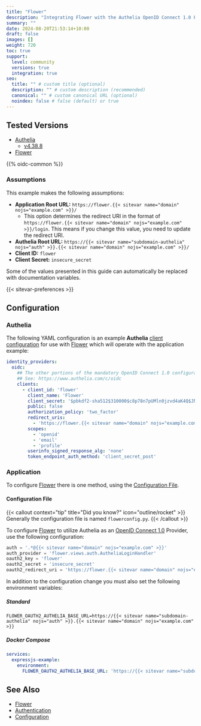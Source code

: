 ```yaml
---
title: "Flower"
description: "Integrating Flower with the Authelia OpenID Connect 1.0 Provider."
summary: ""
date: 2024-08-20T21:53:14+10:00
draft: false
images: []
weight: 720
toc: true
support:
  level: community
  versions: true
  integration: true
seo:
  title: "" # custom title (optional)
  description: "" # custom description (recommended)
  canonical: "" # custom canonical URL (optional)
  noindex: false # false (default) or true
---
```


## Tested Versions

- [Authelia]
  - [v4.38.8](https://github.com/authelia/authelia/releases/tag/v4.38.8)
- [Flower]

{{% oidc-common %}}

### Assumptions

This example makes the following assumptions:

- __Application Root URL:__ `https://flower.{{< sitevar name="domain" nojs="example.com" >}}/`
  - This option determines the redirect URI in the format of
        `https://flower.{{< sitevar name="domain" nojs="example.com" >}}/login`.
        This means if you change this value, you need to update the redirect URI.
- __Authelia Root URL:__ `https://{{< sitevar name="subdomain-authelia" nojs="auth" >}}.{{< sitevar name="domain" nojs="example.com" >}}/`
- __Client ID:__ `flower`
- __Client Secret:__ `insecure_secret`

Some of the values presented in this guide can automatically be replaced with documentation variables.

{{< sitevar-preferences >}}

## Configuration

### Authelia

The following YAML configuration is an example __Authelia__ [client configuration] for use with [Flower] which will operate with the application example:

```yaml {title="configuration.yml"}
identity_providers:
  oidc:
    ## The other portions of the mandatory OpenID Connect 1.0 configuration go here.
    ## See: https://www.authelia.com/c/oidc
    clients:
      - client_id: 'flower'
        client_name: 'Flower'
        client_secret: '$pbkdf2-sha512$310000$c8p78n7pUMln0jzvd4aK4Q$JNRBzwAo0ek5qKn50cFzzvE9RXV88h1wJn5KGiHrD0YKtZaR/nCb2CJPOsKaPK0hjf.9yHxzQGZziziccp6Yng'  # The digest of 'insecure_secret'.
        public: false
        authorization_policy: 'two_factor'
        redirect_uris:
          - 'https://flower.{{< sitevar name="domain" nojs="example.com" >}}/login'
        scopes:
          - 'openid'
          - 'email'
          - 'profile'
        userinfo_signed_response_alg: 'none'
        token_endpoint_auth_method: 'client_secret_post'
```

### Application

To configure [Flower] there is one method, using the [Configuration File](#configuration-file).

#### Configuration File

{{< callout context="tip" title="Did you know?" icon="outline/rocket" >}}
Generally the configuration file is named `flowerconfig.py`.
{{< /callout >}}

To configure [Flower] to utilize Authelia as an [OpenID Connect 1.0] Provider, use the following configuration:

```python {title="flowerconfig.py"}
auth = '.*@{{< sitevar name="domain" nojs="example.com" >}}'
auth_provider = 'flower.views.auth.AutheliaLoginHandler'
oauth2_key = 'flower'
oauth2_secret = 'insecure_secret'
oauth2_redirect_uri = 'https://flower.{{< sitevar name="domain" nojs="example.com" >}}/login'
```

In addition to the configuration change you must also set the following environment variables:

##### Standard

```shell {title=".env"}
FLOWER_OAUTH2_AUTHELIA_BASE_URL=https://{{< sitevar name="subdomain-authelia" nojs="auth" >}}.{{< sitevar name="domain" nojs="example.com" >}}
```

##### Docker Compose

```yaml {title="compose.yml"}
services:
  expressjs-example:
    environment:
      FLOWER_OAUTH2_AUTHELIA_BASE_URL: 'https://{{< sitevar name="subdomain-authelia" nojs="auth" >}}.{{< sitevar name="domain" nojs="example.com" >}}'
```

## See Also

- [Flower]
- [Authentication](https://github.com/m4rc3l-h3/flower/blob/master/docs/auth.rst#authentication)
- [Configuration](https://github.com/m4rc3l-h3/flower/blob/master/docs/config.rst#configuration)

[Authelia]: https://www.authelia.com
[Flower]: https://github.com/m4rc3l-h3/flower/blob/master/docs/auth.rst#authelia-oauth
[OpenID Connect 1.0]: ../../openid-connect/introduction.md
[client configuration]: ../../../configuration/identity-providers/openid-connect/clients.md
